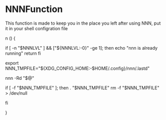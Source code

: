 # NNNFunction
This function is made to keep you in the place you left after using NNN, put it in your shell configration file


n ()
{

if [ -n "$NNNLVL" ] && ["${NNNLVL:-0}" -ge 1]; then 
echo "nnn is already running"
return
fi 

export NNN_TMPFILE="${XDG_CONFIG_HOME:-$HOME/.config}/nnn/.lastd"

nnn -Rd "$@"

if [ -f "$NNN_TMPFILE" ]; then 
      . "$NNN_TMPFILE"
      rm -f "$NNN_TMPFILE" > /dev/null

fi 

}

